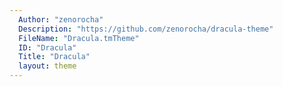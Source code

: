 ```yaml
---
  Author: "zenorocha"
  Description: "https://github.com/zenorocha/dracula-theme"
  FileName: "Dracula.tmTheme"
  ID: "Dracula"
  Title: "Dracula"
  layout: theme
---
```

  
